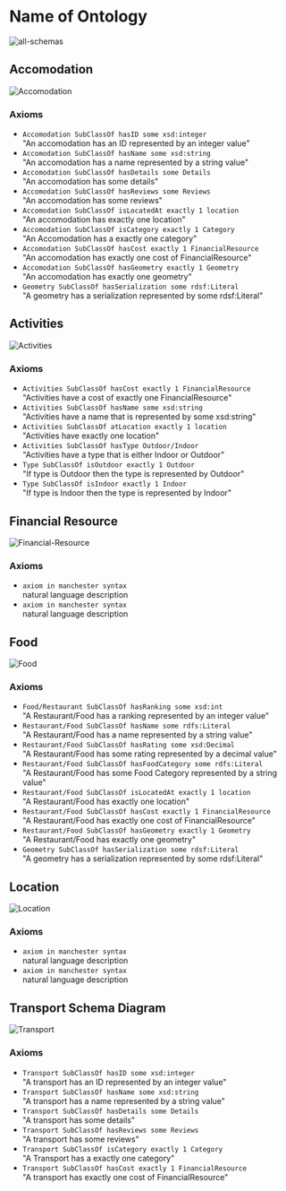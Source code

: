 # Name of Ontology

![all-schemas](relative/path/to/all/schemas)

## Accomodation
![Accomodation](../schema-diagrams/Accomodation.jpg)

### Axioms
* `Accomodation SubClassOf hasID some xsd:integer` <br />
"An accomodation has an ID represented by an integer value"
* `Accomodation SubClassOf hasName some xsd:string` <br />
"An accomodation has a name represented by a string value"
* `Accomodation SubClassOf hasDetails some Details` <br />
"An accomodation has some details"
* `Accomodation SubClassOf hasReviews some Reviews` <br />
"An accomodation has some reviews"
* `Accomodation SubClassOf isLocatedAt exactly 1 location` <br />
"An accomodation has exactly one location"
* `Accomodation SubClassOf isCategory exactly 1 Category` <br />
"An Accomodation has a exactly one category"
* `Accomodation SubClassOf hasCost exactly 1 FinancialResource` <br />
"An accomodation has exactly one cost of FinancialResource"
* `Accomodation SubClassOf hasGeometry exactly 1 Geometry` <br />
"An accomodation has exactly one geometry"
* `Geometry SubClassOf hasSerialization some rdsf:Literal` <br />
"A geometry has a serialization represented by some rdsf:Literal"

## Activities
![Activities](../schema-diagrams/Activity.png)

### Axioms
* `Activities SubClassOf hasCost exactly 1 FinancialResource` <br />
"Activities have a cost of exactly one FinancialResource"
* `Activities SubClassOf hasName some xsd:string` <br />
"Activities have a name that is represented by some xsd:string"
* `Activities SubClassOf atLocation exactly 1 location` <br />
"Activities have exactly one location"
* `Activities SubClassOf hasType Outdoor/Indoor` <br />
"Activities have a type that is either Indoor or Outdoor"
* `Type SubClassOf isOutdoor exactly 1 Outdoor` <br />
"If type is Outdoor then the type is represented by Outdoor"
* `Type SubClassOf isIndoor exactly 1 Indoor` <br />
"If type is Indoor then the type is represented by Indoor"

## Financial Resource
![Financial-Resource](../schema-diagrams/FinancialResource.png)

### Axioms
* `axiom in manchester syntax` <br />
natural language description
* `axiom in manchester syntax` <br />
natural language description

## Food
![Food](../schema-diagrams/Food.png)

### Axioms
* `Food/Restaurant SubClassOf hasRanking some xsd:int` <br />
"A Restaurant/Food has a ranking represented by an integer value"
* `Restaurant/Food SubClassOf hasName some rdfs:Literal` <br />
"A Restaurant/Food has a name represented by a string value"
* `Restaurant/Food SubClassOf hasRating some xsd:Decimal` <br />
"A Restaurant/Food has some rating represented by a decimal value"
* `Restaurant/Food SubClassOf hasFoodCategory some rdfs:Literal` <br />
"A Restaurant/Food has some Food Category represented by a string value"
* `Restaurant/Food SubClassOf isLocatedAt exactly 1 location` <br />
"A Restaurant/Food has exactly one location"
* `Restaurant/Food SubClassOf hasCost exactly 1 FinancialResource` <br />
"A Restaurant/Food has exactly one cost of FinancialResource"
* `Restaurant/Food SubClassOf hasGeometry exactly 1 Geometry` <br />
"A Restaurant/Food has exactly one geometry"
* `Geometry SubClassOf hasSerialization some rdsf:Literal` <br />
"A geometry has a serialization represented by some rdsf:Literal"

## Location
![Location](../schema-diagrams/LocationSchema1.png)

### Axioms
* `axiom in manchester syntax` <br />
natural language description
* `axiom in manchester syntax` <br />
natural language description

## Transport Schema Diagram
![Transport](../schema-diagrams/Transport.jpg)

### Axioms
* `Transport SubClassOf hasID some xsd:integer` <br />
"A transport has an ID represented by an integer value"
* `Transport SubClassOf hasName some xsd:string` <br />
"A transport has a name represented by a string value"
* `Transport SubClassOf hasDetails some Details` <br />
"A transport has some details"
* `Transport SubClassOf hasReviews some Reviews` <br />
"A transport has some reviews"
* `Transport SubClassOf isCategory exactly 1 Category` <br />
"A Transport has a exactly one category"
* `Transport SubClassOf hasCost exactly 1 FinancialResource` <br />
"A transport has exactly one cost of FinancialResource"
